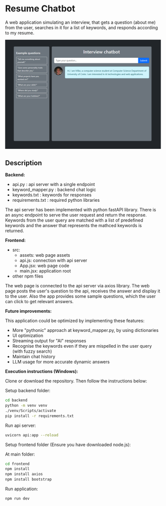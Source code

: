 # Resume Chatbot

A web application simulating an interview, that gets a question (about me) from the user, searches in it for a list of keywords, and responds according to my resume.

![Chatbot UI](./bot_UI.png)

## Description

**Backend:** 
- api.py : api server with a single endpoint
- keyword_mapper.py : backend chat logic
- keywords.txt : keywords for responses
- requirements.txt : required python libraries

The api server has been implemented with python fastAPI library. There is an async endpoint to serve the user request and return the response.
Keywords from the user query are matched with a list of predefined keywords and the answer that represents the mathced keywords is returned.


**Frontend:** 
- src:
  - assets: web page assets
  - api.js: connection with api server
  - App.jsx: web page code
  - main.jsx:  application root
- other npm files

The web page is connected to the api server via axios library. The web page posts the user's question to the api, receives the answer and display it to the user. Also the app provides some sample questions, which the user can click to get relevant answers.


**Future improvements:** 

This application could be optimized by implementing these features:
- More "pythonic" approach at keyword_mapper.py, by using dictionaries
- UI optimization
- Streaming output for "AI" responses
- Recognise the keywords even if they are mispelled in the user query (with fuzzy search)
- Maintain chat history
- LLM usage for more accurate dynamic answers

**Execution instructions (Windows):**

Clone or download the repository. Then follow the instructions below:

Setup backend folder:
```bash
cd backend
python -m venv venv
./venv/Scripts/activate
pip install -r requirements.txt
```
Run api server:
```bash
uvicorn api:app --reload
```

Setup frontend folder (Ensure you have downloaded node.js):

At main folder:

```bash
cd frontend
npm install
npm install axios
npm install bootstrap
```
Run application:
```bash
npm run dev
```

